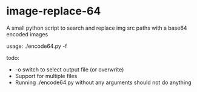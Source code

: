 # image-replace-64
A small python script to search and replace img src paths with a base64 encoded images

usage:
./encode64.py -f <filepath>

todo:
* -o switch to select output file (or overwrite)
* Support for multiple files
* Running ./encode64.py without any arguments should not do anything 
